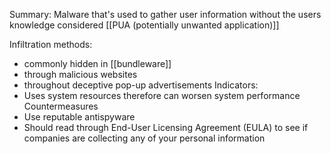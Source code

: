 Summary:
 Malware that's used to gather user information without the users knowledge
 considered [[PUA (potentially unwanted application)]]

Infiltration methods:
 - commonly hidden in [[bundleware]]
 - through malicious websites
 - throughout deceptive pop-up advertisements
Indicators:
 - Uses system resources therefore can worsen system performance
Countermeasures
 - Use reputable antispyware
 - Should read through End-User Licensing Agreement (EULA) to see if companies are collecting any of your personal information
